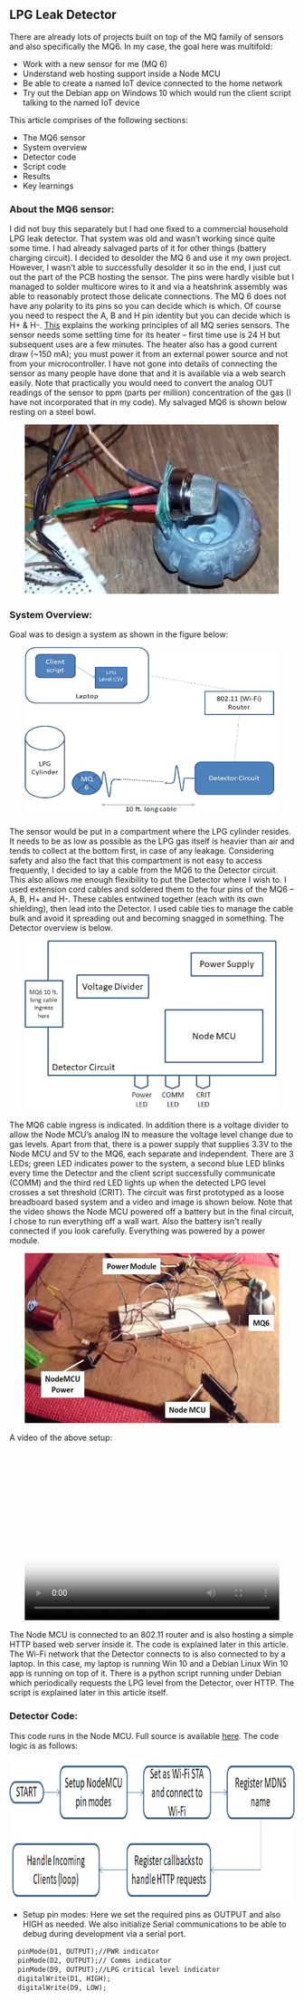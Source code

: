 ## LPG Leak Detector

There are already lots of projects built on top of the MQ family of sensors and also specifically the MQ6. In my case, the goal here was multifold:
-	Work with a new sensor for me (MQ 6)
-	Understand web hosting support inside a Node MCU
-	Be able to create a named IoT device connected to the home network
-	Try out the Debian app on Windows 10 which would run the client script talking to the named IoT device

This article comprises of the following sections:
-	The MQ6 sensor
-	System overview
-	Detector code
-	Script code
-	Results
-	Key learnings

### About the MQ6 sensor:
I did not buy this separately but I had one fixed to a commercial household LPG leak detector. That system was old and wasn’t working since quite some time. I had already salvaged parts of it for other things (battery charging circuit). I decided to desolder the MQ 6 and use it my own project.  However, I wasn’t able to successfully desolder it so in the end, I just cut out the part of the PCB hosting the sensor. The pins were hardly visible but I managed to solder multicore wires to it and via a heatshrink assembly was able to reasonably protect those delicate connections.
The MQ 6 does not have any polarity to its pins so you can decide which is which. Of course you need to respect the A, B and H pin identity but you can decide which is H+ & H-. [This](https://dmohankumar.wordpress.com/2012/05/04/familiarize-electronic-components-part-xviii-gas-sensors/) explains the working principles of all MQ series sensors. The sensor needs some settling time for its heater – first time use is 24 H but subsequent uses are a few minutes. The heater also has a good current draw (~150 mA); you must power it from an external power source and not from your microcontroller. I have not gone into details of connecting the sensor as many people have done that and it is available via a web search easily. Note that practically you would need to convert the analog OUT readings of the sensor to ppm (parts per million) concentration of the gas (I have not incorporated that in my code). My salvaged MQ6 is shown below resting on a steel bowl.

<p align="center">
  <img width="450" height="300" src="https://raw.githubusercontent.com/sushrutmair/lpg-leak-detect-iot/master/docs/assets/mq6.jpg">
</p>

### System Overview:

Goal was to design a system as shown in the figure below:

<p align="center">
  <img width="450" height="300" src="https://raw.githubusercontent.com/sushrutmair/lpg-leak-detect-iot/master/docs/assets/sysoverview.jpg">
</p>

The sensor would be put in a compartment where the LPG cylinder resides. It needs to be as low as possible as the LPG gas itself is heavier than air and tends to collect at the bottom first, in case of any leakage. Considering safety and also the fact that this compartment is not easy to access frequently, I decided to lay a cable from the MQ6 to the Detector circuit. This also allows me enough flexibility to put the Detector where I wish to. I used extension cord cables and soldered them to the four pins of the MQ6 – A, B, H+ and H-. These cables entwined together (each with its own shielding), then lead into the Detector. I used cable ties to manage the cable bulk and avoid it spreading out and becoming snagged in something. The Detector overview is below.

<p align="center">
  <img width="450" height="300" src="https://raw.githubusercontent.com/sushrutmair/lpg-leak-detect-iot/master/docs/assets/detector.jpg">
</p>

The MQ6 cable ingress is indicated. In addition there is a voltage divider to allow the Node MCU’s analog IN to measure the voltage level change due to gas levels. Apart from that, there is a power supply that supplies 3.3V to the Node MCU and 5V to the MQ6, each separate and independent. There are 3 LEDs; green LED indicates power to the system, a second blue LED blinks every time the Detector and the client script successfully communicate (COMM) and the third red LED lights up when the detected LPG level crosses a set threshold (CRIT). The circuit was first prototyped as a loose breadboard based system and a video and image is shown below. Note that the video shows the Node MCU powered off a battery but in the final circuit, I chose to run everything off a wall wart. Also the battery isn't really connected if you look carefully. Everything was powered by a power module.


<p align="center">
  <img width="450" height="300" src="https://raw.githubusercontent.com/sushrutmair/lpg-leak-detect-iot/master/docs/assets/bb_system.jpg">
</p>

A video of the above setup:

<p align="center">
<video src="https://raw.githubusercontent.com/sushrutmair/lpg-leak-detect-iot/master/docs/assets/lpg_detect_bb_proto.mp4" poster="https://raw.githubusercontent.com/sushrutmair/lpg-leak-detect-iot/master/docs/assets/video_preload.jpg" width="450" height="300" controls preload></video>
</p>

The Node MCU is connected to an 802.11 router and is also hosting a simple HTTP based web server inside it. The code is explained later in this article. The Wi-Fi network that the Detector connects to is also connected to by a laptop. In this case, my laptop is running Win 10 and a Debian Linux Win 10 app is running on top of it. There is a python script running under Debian which periodically requests the LPG level from the Detector, over HTTP. The script is explained later in this article itself.

### Detector Code:

This code runs in the Node MCU. Full source is available [here](https://github.com/sushrutmair/lpg-leak-detect-iot/blob/master/lpg-leak-detect.ino). The code logic is as follows:


<p align="center">
  <img width="650" height="250" src="https://raw.githubusercontent.com/sushrutmair/lpg-leak-detect-iot/master/docs/assets/detector_flow.jpg">
</p>

- Setup pin modes: Here we set the required pins as OUTPUT and also HIGH as needed. We also initialize Serial communications to be able to debug during development via a serial port.

```
  pinMode(D1, OUTPUT);//PWR indicator
  pinMode(D2, OUTPUT);// Comms indicator
  pinMode(D9, OUTPUT);//LPG critical level indicator
  digitalWrite(D1, HIGH);
  digitalWrite(D9, LOW);
```
